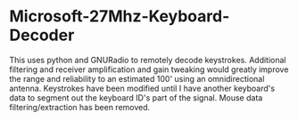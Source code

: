 Microsoft-27Mhz-Keyboard-Decoder
================================

This uses python and GNURadio to remotely decode keystrokes.  Additional filtering and receiver amplification and gain tweaking would greatly improve the range and reliability to an estimated 100' using an omnidirectional antenna.  Keystrokes have been modified until I have another keyboard's data to segment out the keyboard ID's part of the signal.  Mouse data filtering/extraction has been removed.
